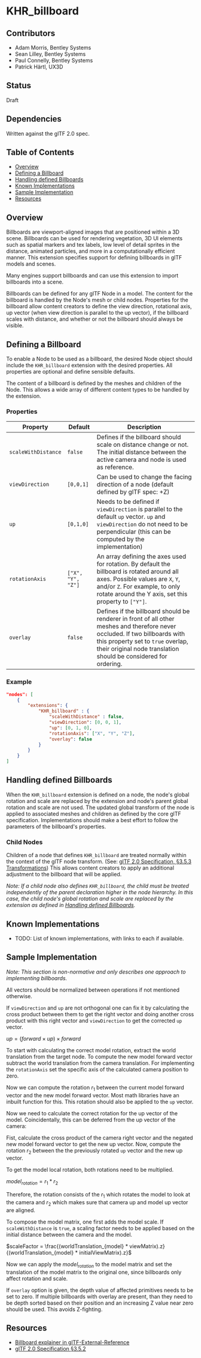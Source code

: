 # KHR_billboard

## Contributors

- Adam Morris, Bentley Systems
- Sean Lilley, Bentley Systems
- Paul Connelly, Bentley Systems
- Patrick Härtl, UX3D

## Status

Draft

## Dependencies

Written against the glTF 2.0 spec.

## Table of Contents

- [Overview](#overview)
- [Defining a Billboard](#defining-a-billboard)
- [Handling defined Billboards](#handling-defined-billboards)
- [Known Implementations](#known-implementations)
- [Sample Implementation](#sample-implementation)
- [Resources](#resources)

## Overview

Billboards are viewport-aligned images that are positioned within a 3D scene. Billboards can be used for rendering vegetation, 3D UI elements such as spatial markers and tex labels, low level of detail sprites in the distance, animated particles, and more in a computationally efficient manner. This extension specifies support for defining billboards in glTF models and scenes.

Many engines support billboards and can use this extension to import billboards into a scene.

Billboards can be defined for any glTF Node in a model. The content for the billboard is handled by the Node's mesh or child nodes. Properties for the billboard allow content creators to define the view direction, rotational axis, up vector (when view direction is parallel to the up vector), if the billboard scales with distance, and whether or not the billboard should always be visible.

## Defining a Billboard

To enable a Node to be used as a billboard, the desired Node object should include the `KHR_billboard` extension with the desired properties. All properties are optional and define sensible defaults.

The content of a billboard is defined by the meshes and children of the Node. This allows a wide array of different content types to be handled by the extension.

### Properties

| Property | Default | Description |
| -------- | ------- | ----------- |
| `scaleWithDistance` | `false` | Defines if the billboard should scale on distance change or not. The initial distance between the active camera and node is used as reference. |
| `viewDirection` | `[0,0,1]` | Can be used to change the facing direction of a node (default defined by glTF spec: +Z) |
| `up` | `[0,1,0]` | Needs to be defined if `viewDirection` is parallel to the default `up` vector. `up` and `viewDirection` do not need to be perpendicular (this can be computed by the implementation) |
| `rotationAxis` | `["X", "Y", "Z"]` | An array defining the axes used for rotation. By default the billboard is rotated around all axes. Possible values are `X`, `Y`, and/or `Z`. For example, to only rotate around the Y axis, set this property to `["Y"]`. |
| `overlay` | `false` | Defines if the billboard should be renderer in front of all other meshes and therefore never occluded. If two billboards with this property set to `true` overlap, their original node translation should be considered for ordering. |

### Example

```json
"nodes": [
    {
        "extensions": {
            "KHR_billboard" : {
                "scaleWithDistance" : false,
                "viewDirection": [0, 0, 1],
                "up": [0, 1, 0],
                "rotationAxis": ["X", "Y", "Z"],
                "overlay": false
            }
        }
    }
]
```

## Handling defined Billboards

When the `KHR_billboard` extension is defined on a node, the node's global rotation and scale are replaced by the extension and node's parent global rotation and scale are not used. The updated global transform of the node is applied to associated meshes and children as defined by the core glTF specification. Implementations should make a best effort to follow the parameters of the billboard's properties.

### Child Nodes

Children of a node that defines `KHR_billboard` are treated normally within the context of the glTF node transform. (See: [glTF 2.0 Specification, §3.5.3 Transformations](https://registry.khronos.org/glTF/specs/2.0/glTF-2.0.html#transformations)) This allows content creators to apply an additional adjustment to the billboard that will be applied.

_Note: If a child node also defines `KHR_billboard`, the child must be treated independently of the parent declaration higher in the node hierarchy. In this case, the child node's global rotation and scale are replaced by the extension as defined in [Handling defined Billboards](#handling-defined-billboards)._

## Known Implementations

- TODO: List of known implementations, with links to each if available.

## Sample Implementation

_Note: This section is non-normative and only describes one approach to implementing billboards._

All vectors should be normalized between operations if not mentioned otherwise. 

If `viewDirection` and `up` are not orthogonal one can fix it by calculating the cross product between them to get the right vector and doing another cross product with this right vector and `viewDirection` to get the corrected `up` vector.

$up = (forward \times up) \times forward$

To start with calculating the correct model rotation, extract the world translation from the target node. To compute the new model forward vector subtract the world translation from the camera translation. For implementing the `rotationAxis` set the specific axis of the calculated camera position to zero.

Now we can compute the rotation $r_1$ between the current model forward vector and the new model forward vector. Most math libraries have an inbuilt function for this. This rotation should also be applied to the `up` vector.

Now we need to calculate the correct rotation for the up vector of the model. Coincidentally, this can be deferred from the up vector of the camera:

Fist, calculate the cross product of the camera right vector and the negated new model forward vector to get the new up vector. Now, compute the rotation $r_2$ between the the previously rotated `up` vector and the new up vector.

To get the model local rotation, both rotations need to be multiplied.

$model_{rotation} = r_1 * r_2$

Therefore, the rotation consists of the $r_1$ which rotates the model to look at the camera and $r_2$ which makes sure that camera up and model up vector are aligned.

To compose the model matrix, one first adds the model scale. If `scaleWithDistance` is `true`, a scaling factor needs to be applied based on the initial distance between the camera and the model.

$scaleFactor = \frac{(worldTranslation_{model} * viewMatrix).z}{(worldTranslation_{model} * initialViewMatrix).z}$

Now we can apply the $model_{rotation}$ to the model matrix and set the translation of the model matrix to the original one, since billboards only affect rotation and scale.

If `overlay` option is given, the depth value of affected primitives needs to be set to zero. If multiple billboards with overlay are present, than they need to be depth sorted based on their position and an increasing Z value near zero should be used. This avoids Z-fighting.

## Resources

- [Billboard explainer in glTF-External-Reference](https://github.com/KhronosGroup/glTF-External-Reference/blob/main/explainers/billboard.md)
- [glTF 2.0 Specification §3.5.2](https://registry.khronos.org/glTF/specs/2.0/glTF-2.0.html#transformations)
